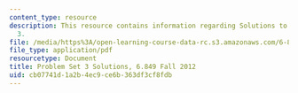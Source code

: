 ```yaml
---
content_type: resource
description: This resource contains information regarding Solutions to Problem Set
  3.
file: /media/https%3A/open-learning-course-data-rc.s3.amazonaws.com/6-849-geometric-folding-algorithms-linkages-origami-polyhedra-fall-2012/cb07741d1a2b4ec9ce6b363df3cf8fdb_MIT6_849F12_ps3_sol.pdf
file_type: application/pdf
resourcetype: Document
title: Problem Set 3 Solutions, 6.849 Fall 2012
uid: cb07741d-1a2b-4ec9-ce6b-363df3cf8fdb
---
```

